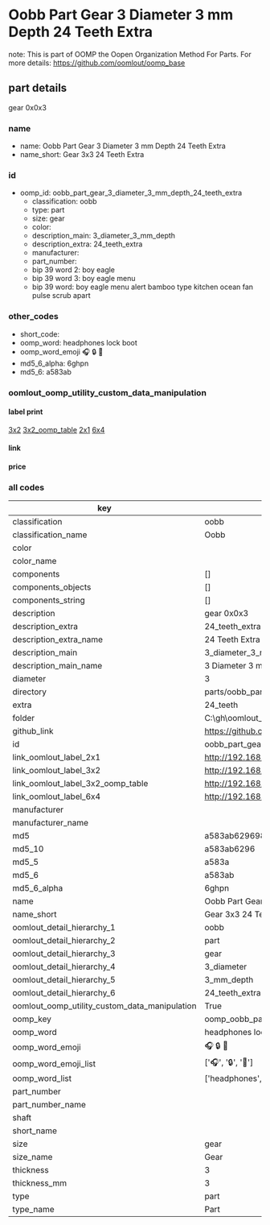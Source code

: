# Oobb Part Gear 3 Diameter 3 mm Depth 24 Teeth Extra  

note: This is part of OOMP the Oopen Organization Method For Parts. For more details: https://github.com/oomlout/oomp_base

##  part details
  



gear 0x0x3



### name
* name: Oobb Part Gear 3 Diameter 3 mm Depth 24 Teeth Extra
* name_short: Gear 3x3 24 Teeth Extra
### id
* oomp_id: oobb_part_gear_3_diameter_3_mm_depth_24_teeth_extra
  * classification: oobb
  * type: part
  * size: gear
  * color: 
  * description_main: 3_diameter_3_mm_depth
  * description_extra: 24_teeth_extra
  * manufacturer: 
  * part_number: 
  * bip 39 word 2: boy eagle
  * bip 39 word 3: boy eagle menu
  * bip 39 word: boy eagle menu alert bamboo type kitchen ocean fan pulse scrub apart

### other_codes
* short_code: 
* oomp_word: headphones lock boot
* oomp_word_emoji :headphones: :lock: :boot:
* md5_6_alpha: 6ghpn
* md5_6: a583ab






### oomlout_oomp_utility_custom_data_manipulation
#### label print
[3x2](http://192.168.1.245:1112/?label=oomp%206ghpn)
[3x2_oomp_table](http://192.168.1.108:1112/?label=oomp%206ghpn)
[2x1](http://192.168.1.242:1112/?label=oomp%206ghpn)
[6x4](http://192.168.1.55:1112/?label=oomp%206ghpn)    

#### link

                              

#### price







### all codes 
| key | value |  
| --- | --- |  
| classification | oobb |  
| classification_name | Oobb |  
| color |  |  
| color_name |  |  
| components | [] |  
| components_objects | [] |  
| components_string | [] |  
| description | gear 0x0x3 |  
| description_extra | 24_teeth_extra |  
| description_extra_name | 24 Teeth Extra |  
| description_main | 3_diameter_3_mm_depth |  
| description_main_name | 3 Diameter 3 mm Depth |  
| diameter | 3 |  
| directory | parts/oobb_part_gear_3_diameter_3_mm_depth_24_teeth_extra |  
| extra | 24_teeth |  
| folder | C:\gh\oomlout_oobb_version_4_generated_parts\things\oobb_part_gear_3_diameter_3_mm_depth_24_teeth_extra |  
| github_link | https://github.com/oomlout/oomlout_oomp_part_src/tree/main/parts/oobb_part_gear_3_diameter_3_mm_depth_24_teeth_extra |  
| id | oobb_part_gear_3_diameter_3_mm_depth_24_teeth_extra |  
| link_oomlout_label_2x1 | http://192.168.1.242:1112/?label=oomp%206ghpn |  
| link_oomlout_label_3x2 | http://192.168.1.245:1112/?label=oomp%206ghpn |  
| link_oomlout_label_3x2_oomp_table | http://192.168.1.108:1112/?label=oomp%206ghpn |  
| link_oomlout_label_6x4 | http://192.168.1.55:1112/?label=oomp%206ghpn |  
| manufacturer |  |  
| manufacturer_name |  |  
| md5 | a583ab629698ef63af090063165140d5 |  
| md5_10 | a583ab6296 |  
| md5_5 | a583a |  
| md5_6 | a583ab |  
| md5_6_alpha | 6ghpn |  
| name | Oobb Part Gear 3 Diameter 3 mm Depth 24 Teeth Extra |  
| name_short | Gear 3x3 24 Teeth Extra |  
| oomlout_detail_hierarchy_1 | oobb |  
| oomlout_detail_hierarchy_2 | part |  
| oomlout_detail_hierarchy_3 | gear |  
| oomlout_detail_hierarchy_4 | 3_diameter |  
| oomlout_detail_hierarchy_5 | 3_mm_depth |  
| oomlout_detail_hierarchy_6 | 24_teeth_extra |  
| oomlout_oomp_utility_custom_data_manipulation | True |  
| oomp_key | oomp_oobb_part_gear_3_diameter_3_mm_depth_24_teeth_extra |  
| oomp_word | headphones lock boot |  
| oomp_word_emoji | :headphones: :lock: :boot: |  
| oomp_word_emoji_list | [':headphones:', ':lock:', ':boot:'] |  
| oomp_word_list | ['headphones', 'lock', 'boot'] |  
| part_number |  |  
| part_number_name |  |  
| shaft |  |  
| short_name |  |  
| size | gear |  
| size_name | Gear |  
| thickness | 3 |  
| thickness_mm | 3 |  
| type | part |  
| type_name | Part |  
